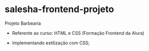 # salesha-frontend-projeto
Projeto Barbearia 

- Referente ao curso: HTML e CSS (Formação Frontend da Alura)

- Implementando estilização com CSS;

